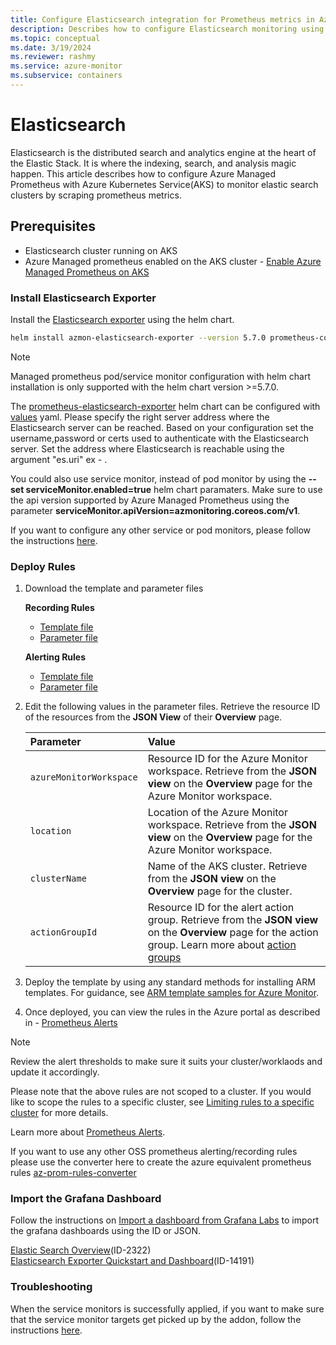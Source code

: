 ```yaml
---
title: Configure Elasticsearch integration for Prometheus metrics in Azure Monitor
description: Describes how to configure Elasticsearch monitoring using Prometheus metrics in Azure Monitor to Kubernetes cluster.
ms.topic: conceptual
ms.date: 3/19/2024
ms.reviewer: rashmy
ms.service: azure-monitor
ms.subservice: containers
---
```

# Elasticsearch
Elasticsearch is the distributed search and analytics engine at the heart of the Elastic Stack. It is where the indexing, search, and analysis magic happen.
This article describes how to configure Azure Managed Prometheus with Azure Kubernetes Service(AKS) to monitor elastic search clusters by scraping prometheus metrics. 

## Prerequisites

+ Elasticsearch cluster running on AKS
+ Azure Managed prometheus enabled on the AKS cluster - [Enable Azure Managed Prometheus on AKS](kubernetes-monitoring-enable.md#enable-prometheus-and-grafana)


### Install Elasticsearch Exporter
Install the [Elasticsearch exporter](https://github.com/prometheus-community/helm-charts/tree/main/charts/prometheus-elasticsearch-exporter) using the helm chart.

```bash
helm install azmon-elasticsearch-exporter --version 5.7.0 prometheus-community/prometheus-elasticsearch-exporter --set es.uri="https://username:password@elasticsearch-service.namespace:9200" --set podMonitor.enabled=true --set podMonitor.apiVersion=azmonitoring.coreos.com/v1
```

> [!NOTE] 
> Managed prometheus pod/service monitor configuration with helm chart installation is only supported with the helm chart version >=5.7.0.
>
> The [prometheus-elasticsearch-exporter](https://github.com/prometheus-community/helm-charts/tree/main/charts/prometheus-elasticsearch-exporter) helm chart can be configured with [values](https://github.com/prometheus-community/helm-charts/blob/main/charts/prometheus-elasticsearch-exporter/values.yaml) yaml.
Please specify the right server address where the Elasticsearch server can be reached. Based on your configuration set the username,password or certs used to authenticate with the Elasticsearch server. Set the address where Elasticsearch is reachable using the argument "es.uri" ex - .
>
> You could also use service monitor, instead of pod monitor by using the **--set serviceMonitor.enabled=true** helm chart paramaters. Make sure to use the api version supported by Azure Managed Prometheus using the parameter **serviceMonitor.apiVersion=azmonitoring.coreos.com/v1**.
>
> If you want to configure any other service or pod monitors, please follow the instructions [here](prometheus-metrics-scrape-crd.md#create-a-pod-or-service-monitor).


### Deploy Rules
1. Download the template and parameter files

    **Recording Rules**
   - [Template file](https://github.com/Azure/prometheus-collector/blob/main/Azure-ARM-templates/Workload-Rules/ElasticSearch/elasticsearch-recording-rules.json)
   - [Parameter file](https://github.com/Azure/prometheus-collector/blob/main/Azure-ARM-templates/Workload-Rules/Recording-Rules-Parameters.json)

    **Alerting Rules**
   - [Template file](https://github.com/Azure/prometheus-collector/blob/main/Azure-ARM-templates/Workload-Rules/ElasticSearch/elasticsearch-alerting-rules.json)
   - [Parameter file](https://github.com/Azure/prometheus-collector/blob/main/Azure-ARM-templates/Workload-Rules/Alert-Rules-Parameters.json)


2. Edit the following values in the parameter files. Retrieve the resource ID of the resources from the **JSON View** of their **Overview** page.

    | Parameter | Value |
    |:---|:---|
    | `azureMonitorWorkspace` | Resource ID for the Azure Monitor workspace. Retrieve from the **JSON view** on the **Overview** page for the Azure Monitor workspace. |
    | `location` | Location of the Azure Monitor workspace. Retrieve from the **JSON view** on the **Overview** page for the Azure Monitor workspace. |
    | `clusterName` | Name of the AKS cluster. Retrieve from the **JSON view** on the **Overview** page for the cluster. |
    | `actionGroupId` | Resource ID for the alert action group. Retrieve from the **JSON view** on the **Overview** page for the action group. Learn more about [action groups](../alerts/action-groups.md) |

3. Deploy the template by using any standard methods for installing ARM templates. For guidance, see [ARM template samples for Azure Monitor](../resource-manager-samples.md).

4. Once deployed, you can view the rules in the Azure portal as described in - [Prometheus Alerts](../essentials/prometheus-rule-groups.md#view-prometheus-rule-groups)

> [!Note] 
> Review the alert thresholds to make sure it suits your cluster/worklaods and update it accordingly.
>
> Please note that the above rules are not scoped to a cluster. If you would like to scope the rules to a specific cluster, see [Limiting rules to a specific cluster](../essentials/prometheus-rule-groups.md#limiting-rules-to-a-specific-cluster) for more details.
>
> Learn more about [Prometheus Alerts](../essentials/prometheus-rule-groups.md).
>
> If you want to use any other OSS prometheus alerting/recording rules please use the converter here to create the azure equivalent prometheus rules [az-prom-rules-converter](https://aka.ms/az-prom-rules-converter)

### Import the Grafana Dashboard

Follow the instructions on [Import a dashboard from Grafana Labs](/azure/managed-grafana/how-to-create-dashboard#import-a-grafana-dashboard) to import the grafana dashboards using the ID or JSON.</br>

[Elastic Search Overview](https://github.com/grafana/jsonnet-libs/blob/master/elasticsearch-mixin/dashboards/elasticsearch-overview.json)(ID-2322)</br>
[Elasticsearch Exporter Quickstart and Dashboard](https://grafana.com/grafana/dashboards/14191-elasticsearch-overview/)(ID-14191)


### Troubleshooting
When the service monitors is successfully applied, if you want to make sure that the service monitor targets get picked up by the addon, follow the instructions [here](prometheus-metrics-troubleshoot.md#prometheus-interface). 

